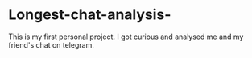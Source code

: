 # Longest-chat-analysis-
This is my first personal project. I got curious and analysed me and my friend's chat on telegram. 
